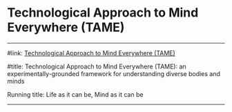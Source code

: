 # Technological Approach to Mind Everywhere (TAME)
---

#link: [Technological Approach to Mind Everywhere (TAME)](https://doi.org/10.48550/arXiv.2201.10346)

#title: Technological Approach to Mind Everywhere (TAME): an experimentally-grounded framework for understanding diverse bodies and minds

Running title: Life as it can be, Mind as it can be

---